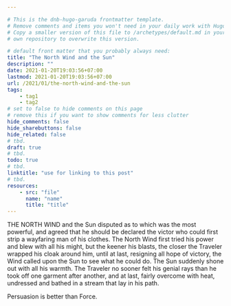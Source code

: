 ```yaml
---

# This is the dnb-hugo-garuda frontmatter template. 
# Remove comments and items you won't need in your daily work with Hugo.
# Copy a smaller version of this file to /archetypes/default.md in your
# own repository to overwrite this version.

# default front matter that you probably always need:
title: "The North Wind and the Sun"
description: ""
date: 2021-01-20T19:03:56+07:00
lastmod: 2021-01-20T19:03:56+07:00
url: /2021/01/the-north-wind-and-the-sun
tags:
    - tag1
    - tag2
# set to false to hide comments on this page
# remove this if you want to show comments for less clutter
hide_comments: false
hide_sharebuttons: false
hide_related: false
# tbd.
draft: true
# tbd.
todo: true
# tbd.
linktitle: "use for linking to this post"
# tbd.
resources:
    - src: "file"
      name: "name"
      title: "title"
---
```

THE NORTH WIND and the Sun disputed as to which was the most powerful, and agreed that he should be declared the victor who could first strip a wayfaring man of his clothes. The North Wind first tried his power and blew with all his might, but the keener his blasts, the closer the Traveler wrapped his cloak around him, until at last, resigning all hope of victory, the Wind called upon the Sun to see what he could do. The Sun suddenly shone out with all his warmth. The Traveler no sooner felt his genial rays than he took off one garment after another, and at last, fairly overcome with heat, undressed and bathed in a stream that lay in his path.

Persuasion is better than Force.
